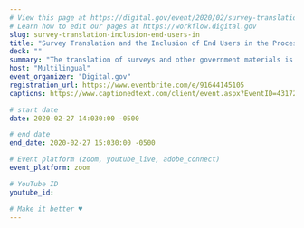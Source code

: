 ```yaml
---
# View this page at https://digital.gov/event/2020/02/survey-translation-inclusion-end-users-in
# Learn how to edit our pages at https://workflow.digital.gov
slug: survey-translation-inclusion-end-users-in
title: "Survey Translation and the Inclusion of End Users in the Process: Experiences from the U.S. Census Bureau "
deck: ""
summary: "The translation of surveys and other government materials is a complex task that has the end goal of creating functionally equivalent materials in order to reach non-English speakers. This webinar will offer insights into the complexity and tips on how to best design non-English materials."
host: "Multilingual"
event_organizer: "Digital.gov"
registration_url: https://www.eventbrite.com/e/91644145105
captions: https://www.captionedtext.com/client/event.aspx?EventID=4317259&CustomerID=321

# start date
date: 2020-02-27 14:030:00 -0500

# end date
end_date: 2020-02-27 15:030:00 -0500

# Event platform (zoom, youtube_live, adobe_connect)
event_platform: zoom

# YouTube ID
youtube_id: 

# Make it better ♥
---
```

